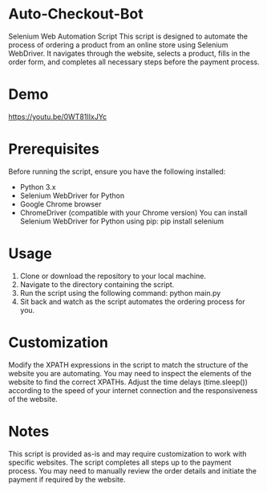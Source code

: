 # Auto-Checkout-Bot
Selenium Web Automation Script
This script is designed to automate the process of ordering a product from an online store using Selenium WebDriver.
It navigates through the website, selects a product, fills in the order form, and completes all necessary steps before the payment process.

# Demo
https://youtu.be/0WT81IIxJYc

# Prerequisites
Before running the script, ensure you have the following installed:
- Python 3.x
- Selenium WebDriver for Python
- Google Chrome browser
- ChromeDriver (compatible with your Chrome version)
You can install Selenium WebDriver for Python using pip:
pip install selenium

# Usage
1. Clone or download the repository to your local machine.
2. Navigate to the directory containing the script.
3. Run the script using the following command:
python main.py
4. Sit back and watch as the script automates the ordering process for you.

# Customization
Modify the XPATH expressions in the script to match the structure of the website you are automating.
You may need to inspect the elements of the website to find the correct XPATHs.
Adjust the time delays (time.sleep()) according to the speed of your internet connection and the responsiveness of the website.

# Notes
This script is provided as-is and may require customization to work with specific websites.
The script completes all steps up to the payment process.
You may need to manually review the order details and initiate the payment if required by the website.
